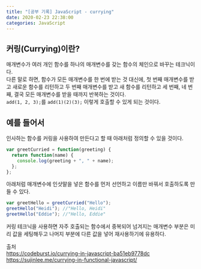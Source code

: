 ```yaml
---
title: "[공부 기록] JavaScript - currying"
date: 2020-02-23 22:38:00
categories: JavaScript
---
```


## 커링(Currying)이란?
매개변수가 여러 개인 함수를 하나의 매개변수를 갖는 함수의 체인으로 바꾸는 테크닉이다.  
다른 말로 하면, 함수가 모든 매개변수를 한 번에 받는 것 대신에, 첫 번째 매개변수를 받고 새로운 함수를 리턴하고 두 번째 매개변수를 받고 새 함수를 리턴하고 세 번째, 네 번째, 결국 모든 매개변수를 받을 때까지 반복하는 것이다.  
`add(1, 2, 3);`를 `add(1)(2)(3);` 이렇게 호출할 수 있게 되는 것이다.

## 예를 들어서
인사하는 함수를 커링을 사용하여 만든다고 할 때 아래처럼 정의할 수 있을 것이다.

```javascript
var greetCurried = function(greeting) {
  return function(name) {
    console.log(greeting + ", " + name);
  };
};
```

아래처럼 매개변수에 인삿말을 넣은 함수를 먼저 선언하고 이름만 바꿔서 호출하도록 만들 수 있다.

```javascript
var greetHello = greetCurried("Hello");
greetHello("Heidi"); //"Hello, Heidi"
greetHello("Eddie"); //"Hello, Eddie"
```

커링 테크닉을 사용하면 자주 호출되는 함수에서 중복되어 넘겨지는 매개변수 부분은 미리 값을 세팅해두고 나머지 부분에 다른 값을 넣어 재사용하기에 유용하다.


출처  
<https://codeburst.io/currying-in-javascript-ba51eb9778dc>  
<https://sujinlee.me/currying-in-functional-javascript/>
